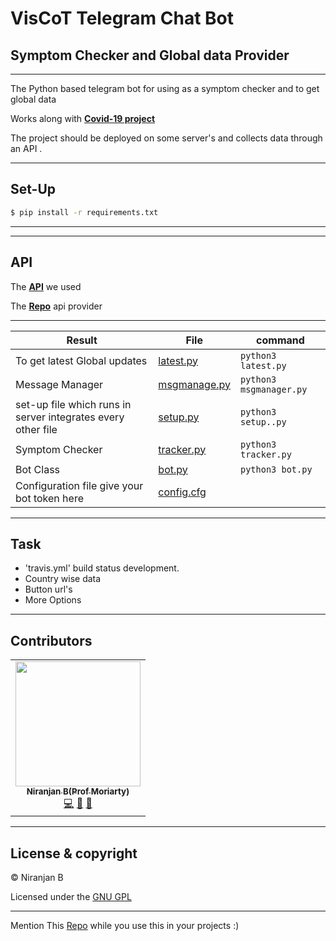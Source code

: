 # VisCoT Telegram Chat Bot 

Symptom Checker and Global data Provider
---
___
The Python based telegram bot for using as a symptom checker and to get global data

Works along with __[Covid-19 project](https://github.com/Niranjanprof/Covid-19-Tracker)__


The project should be deployed on some server's and collects data through an API .

---

## Set-Up

```bash
$ pip install -r requirements.txt
```
---
---

## API

The **[API](https://coronavirus-tracker-api.herokuapp.com/v2/locations)** we used

The **[Repo](https://github.com/ExpDev07/coronavirus-tracker-api)** api provider

---


| Result | File | command|
|--------|------|--------|
|To get latest Global updates |      [latest.py](Covidbot/latest.py)|``` python3 latest.py ```|
|Message Manager |      [msgmanage.py](Covidbot/msgmanager.py)|``` python3 msgmanager.py ```|
|set-up file which runs in server integrates every other file | [setup.py](Covidbot/setup.py)|``` python3 setup..py ```|
|Symptom Checker | [tracker.py](Covidbot/tracker.py)|``` python3 tracker.py ```|
|Bot Class |      [bot.py](Covidbot/bot.py)|``` python3 bot.py ```|
|Configuration file give your bot token here |      [config.cfg](Covidbot/config.cfg)||


---


## Task

<ul>
  <li>'travis.yml' build status development.</li> 
  <li>Country wise data</li>
  <li>Button url's</li> 
  <li>More Options</li>
</ul>

---

## Contributors


<table>
  <tr>
    <td align="center"><a href="https://github.com/Niranjanprof"><img src="https://avatars1.githubusercontent.com/u/48713926?s=400&u=a473cb9bbbc98506ae6b55ccd2b45cfdc941d517&v=4" width="200px;" alt=""/><br /><sub><b>Niranjan B(Prof Moriarty)</b></sub></a><br /><a href="https://github.com/Niranjanprof/Corvid-19-Tracker/commits?author=Niranjanprof" title="Code">💻</a> <a href="https://github.com/Niranjanprof/Corvid-19-Tracker/commits?author=Niranjanprof" title="Documentation">📖</a> <a href="#maintenance-Niranjanprof" title="Maintenance">🚧</a></td>
  </tr>

</table>

---

## License & copyright

© Niranjan B 

Licensed under the [GNU GPL](LICENSE)

---

Mention This [Repo](https://github.com/Niranjanprof/Covid-19-Tracker) while you use this in your projects :)

